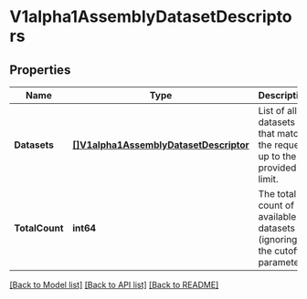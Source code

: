 # V1alpha1AssemblyDatasetDescriptors

## Properties

Name | Type | Description | Notes
------------ | ------------- | ------------- | -------------
**Datasets** | [**[]V1alpha1AssemblyDatasetDescriptor**](v1alpha1AssemblyDatasetDescriptor.md) | List of all datasets that match the request, up to the provided limit. | [optional] 
**TotalCount** | **int64** | The total count of available datasets (ignoring the cutoff parameter). | [optional] 

[[Back to Model list]](../README.md#documentation-for-models) [[Back to API list]](../README.md#documentation-for-api-endpoints) [[Back to README]](../README.md)


